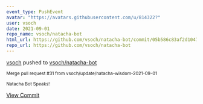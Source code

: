 ```yaml
---
event_type: PushEvent
avatar: "https://avatars.githubusercontent.com/u/814322?"
user: vsoch
date: 2021-09-01
repo_name: vsoch/natacha-bot
html_url: https://github.com/vsoch/natacha-bot/commit/05b586c83af2d10470643822f63eae52f2880139
repo_url: https://github.com/vsoch/natacha-bot
---
```


<a href='https://github.com/vsoch' target='_blank'>vsoch</a> pushed to <a href='https://github.com/vsoch/natacha-bot' target='_blank'>vsoch/natacha-bot</a>

<small>Merge pull request #31 from vsoch/update/natacha-wisdom-2021-09-01

Natacha Bot Speaks!</small>

<a href='https://github.com/vsoch/natacha-bot/commit/05b586c83af2d10470643822f63eae52f2880139' target='_blank'>View Commit</a>